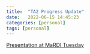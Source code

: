 ```yaml
---
title:  "TA2 Progress Update"
date:   2022-06-15 14:45:23
categories: [personal]
tags: [personal]
---
```


[Presentation at MaRDI Tuesday](https://rene.fritze.me/22-07-mardi-tuesday/)
